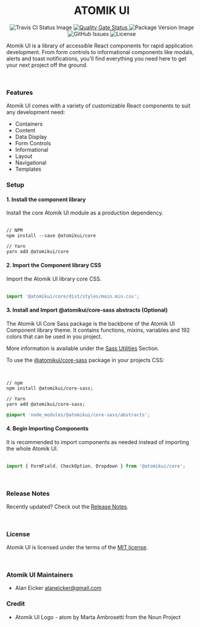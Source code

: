 <h1 id="brand-heading" align="center">
  ATOMIK UI
</h1>

<div id="status-images">
  <p align="center">
      <img src="https://travis-ci.com/atomikui/atomikui-core.svg?branch=master" alt="Travis CI Status Image" />
    <a href="https://sonarcloud.io/dashboard?id=atomikui_atomikui-core">
      <img src="https://sonarcloud.io/api/project_badges/measure?project=atomikui_atomikui-core&metric=alert_status" alt="Quality Gate Status" />
    </a>
    <img src="https://badgen.net/npm/v/@atomikui/core" alt="Package Version Image" />
    <img alt="GitHub Issues" src="https://img.shields.io/github/issues-raw/atomikui/atomikui-core" />
    <img alt="License" src="https://img.shields.io/github/license/atomikui/atomikui-core" />
  </p>
</div>

Atomik UI is a library of accessible React components for rapid application development. From form controls to informational components like modals, alerts and toast notifications, you'll find everything you need here to get your next project off the ground.

<br />

### Features

Atomik UI comes with a variety of customizable React components to suit any development need:

- Containers
- Content
- Data Display
- Form Controls
- Informational
- Layout
- Navigational
- Templates

### Setup

#### 1. Install the component library

Install the core Atomik UI module as a production dependency.
<br /><br />

```markup
// NPM
npm install --save @atomikui/core

// Yarn
yarn add @atomikui/core
```

#### 2. Import the Component library CSS

Import the Atomik UI library core CSS.
<br /><br />

```js static
import '@atomikui/core/dist/styles/main.min.css';
```

#### 3. Install and Import @atomikui/core-sass abstracts (Optional)

The Atomik UI Core Sass package is the backbone of the Atomik UI Component library theme. It contains functions, mixins, variables and 192 colors that can be used in you project.

More information is available under the [Sass Utilities](https://www.atomikui.com/#/Sass%20Utilities) Section.

To use the [@atomikui/core-sass](https://www.npmjs.com/package/@atomikui/core-sass) package in your projects CSS:

<br />

```markup
// npm
npm install @atomikui/core-sass;

// Yarn
yarn add @atomikui/core-sass;
```

```css
@import 'node_modules/@atomikui/core-sass/abstracts';
```

#### 4. Begin Importing Components

It is recommended to import components as needed instead of importing the whole Atomik UI.
<br /><br />

```js static
import { FormField, CheckOption, Dropdown } from '@atomikui/core';
```

<br />

### Release Notes

Recently updated? Check out the [Release Notes](https://github.com/atomikui/atomikui-core/releases).

<br />

### License

Atomik UI is licensed under the terms of the [MIT license](https://github.com/atomikui/atomikui-core/blob/master/LICENSE).

<br />

### Atomik UI Maintainers

- Alan Eicker [alaneicker@gmail.com](mailto:alaneicker@gmail.com)

### Credit

- Atomik UI Logo - atom by Marta Ambrosetti from the Noun Project
